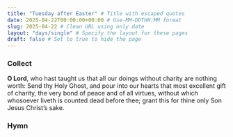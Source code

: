 ```yaml
---
title: "Tuesday after Easter" # Title with escaped quotes
date: 2025-04-22T00:00:00+00:00 # Use-MM-DDTHH:MM format
slug: 2025-04-22 # Clean URL using only date
layout: "days/single" # Specify the layout for these pages
draft: false # Set to true to hide the page
---
```


### Collect

**O Lord**, who hast taught us that all our doings without charity are nothing worth: Send thy Holy Ghost, and pour into our hearts that most excellent gift of charity, the very bond of peace and of all virtues, without which whosoever liveth is counted dead before thee; grant this for thine only Son Jesus Christ’s sake.


### Hymn